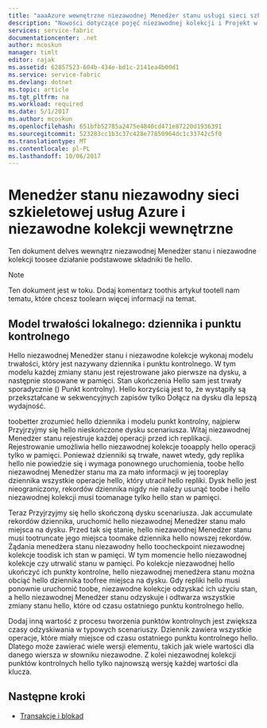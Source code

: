 ```yaml
---
title: "aaaAzure wewnętrzne niezawodnej Menedżer stanu usługi sieci szkieletowej i niezawodne kolekcji | Dokumentacja firmy Microsoft"
description: "Nowości dotyczące pojęć niezawodnej kolekcji i Projekt w sieci szkieletowej usług Azure."
services: service-fabric
documentationcenter: .net
author: mcoskun
manager: timlt
editor: rajak
ms.assetid: 62857523-604b-434e-bd1c-2141ea4b00d1
ms.service: service-fabric
ms.devlang: dotnet
ms.topic: article
ms.tgt_pltfrm: na
ms.workload: required
ms.date: 5/1/2017
ms.author: mcoskun
ms.openlocfilehash: 651bfb52785a2475e4840cd471e87220d1936391
ms.sourcegitcommit: 523283cc1b3c37c428e77850964dc1c33742c5f0
ms.translationtype: MT
ms.contentlocale: pl-PL
ms.lasthandoff: 10/06/2017
---
```

# <a name="azure-service-fabric-reliable-state-manager-and-reliable-collection-internals"></a>Menedżer stanu niezawodny sieci szkieletowej usług Azure i niezawodne kolekcji wewnętrzne
Ten dokument delves wewnątrz niezawodnej Menedżer stanu i niezawodne kolekcji toosee działanie podstawowe składniki tle hello.

> [!NOTE]
> Ten dokument jest w toku. Dodaj komentarz toothis artykuł tootell nam tematu, które chcesz toolearn więcej informacji na temat.
>

##  <a name="local-persistence-model-log-and-checkpoint"></a>Model trwałości lokalnego: dziennika i punktu kontrolnego
Hello niezawodnej Menedżer stanu i niezawodne kolekcje wykonaj modelu trwałości, który jest nazywany dziennika i punktu kontrolnego.
W tym modelu każdej zmiany stanu jest rejestrowane jako pierwsze na dysku, a następnie stosowane w pamięci.
Stan ukończenia Hello sam jest trwały sporadycznie () Punkt kontrolny).
Hello korzyścią jest to, że wystąpiły są przekształcane w sekwencyjnych zapisów tylko Dołącz na dysku dla lepszą wydajność.

toobetter zrozumieć hello dziennika i modelu punkt kontrolny, najpierw Przyjrzyjmy się hello nieskończone dysku scenariusza.
Witaj niezawodnej Menedżer stanu rejestruje każdej operacji przed ich replikacji.
Rejestrowanie umożliwia hello niezawodnej kolekcje tooapply hello operacji tylko w pamięci.
Ponieważ dzienniki są trwałe, nawet wtedy, gdy replika hello nie powiedzie się i wymaga ponownego uruchomienia, toobe hello niezawodnej Menedżer stanu ma za mało informacji w jej tooreplay dziennika wszystkie operacje hello, który utracił hello repliki.
Dysk hello jest nieograniczony, rekordów dziennika nigdy nie należy usunąć toobe i hello niezawodnej kolekcji musi toomanage tylko hello stan w pamięci.

Teraz Przyjrzyjmy się hello skończoną dysku scenariusza.
Jak accumulate rekordów dziennika, uruchomić hello niezawodnej Menedżer stanu mało miejsca na dysku.
Przed tak się stanie, hello niezawodnej Menedżer stanu musi tootruncate jego miejsca toomake dziennika hello nowszej rekordów.
Żądania menedżera stanu niezawodny hello toocheckpoint niezawodnej kolekcje toodisk ich stan w pamięci.
W tym momencie hello niezawodnej kolekcje czy utrwalić stanu w pamięci.
Po kolekcje niezawodnej hello ukończyć ich punkty kontrolne, hello niezawodnej menedżera stanu można obciąć hello dziennika toofree miejsca na dysku.
Gdy repliki hello musi ponownie uruchomić toobe, niezawodne kolekcje odzyskać ich użyciu stan, a hello niezawodnej Menedżer stanu odzyskuje i odtwarza wszystkie zmiany stanu hello, które od czasu ostatniego punktu kontrolnego hello.

Dodaj inną wartość z procesu tworzenia punktów kontrolnych jest zwiększa czasy odzyskiwania w typowych scenariuszy. Dziennik zawiera wszystkie operacje, które miały miejsce od czasu ostatniego punktu kontrolnego hello.
Dlatego może zawierać wiele wersji elementu, takich jak wiele wartości dla danego wiersza w słowniku niezawodne.
Z kolei niezawodnej kolekcji punktów kontrolnych hello tylko najnowszą wersję każdej wartości dla klucza.

## <a name="next-steps"></a>Następne kroki
* [Transakcje i blokad](service-fabric-reliable-services-reliable-collections-transactions-locks.md)

